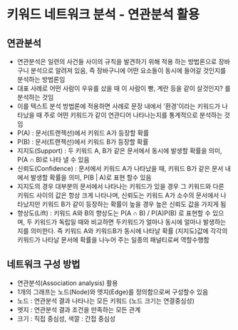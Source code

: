 # 키워드 네트워크 분석 - 연관분석 활용

## 연관분석
- 연관분석은 일련의 사건들 사이의 규칙을 발견하기 위해 적용 하는 방법론으로 장바구니 분석으로 알려져 있음, 즉 장바구니에 어떤 요소들이 동시에 들어갈 것인지를 분석하는 방법론임
- 대표 사례로 어떤 사람이 우유를 샀을 때 이 사람이 빵, 계란 등을 같이 살것인지? 를 분석하는 것임
- 이를 텍스트 분석 방법론에 적용하면 사례로 문장 내에서 '환경’이라는 키워드가 나타났을 때 주로 어떤 키워드가 같이 연관디어 나타나는지를 통계적으로 분석하는 것임
- P(A) : 문서(트랜젝선)에서 키워드 A가 등장할 확률 
- P(B) : 문서(트랜젝선)에서 키워드 B가 등장할 확률
- 지지도(Support) : 두 키워드 A, B가 같은 문서에서 동시에 발생할 확률을 의미, P(A ∩ B)로 나타 낼 수 있음
- 신뢰도(Confidence) : 문서에서 키워드 A가 나타났을 때, 키워드 B가 같은 문서 내에서 발생할 확률을 의미, P(B | A)로 표현 할수 있음
- 지지도의 경우 대부분의 문서에서 나타나는 키워드가 있을 경우 그 키워드와 다른 키워드 사이의 값은 항상 크게 나타나며, 신뢰도는 키워드 A가 소수의 문서에서 나타났지만 키워드 B가 같이 등장하는 확률이 높을 경우 높은 신뢰도 값을 가지게 됨
- 향상도(Lift) :  키워드 A와 B의 향상도는 P(A ∩ B) / P(A)P(B) 로 표현할 수 있으며, 두 키워드가 독립일 때와 비교하면 두키워드가 얼마나 동시에 얼마나 발생하는지를 의미한다. 즉 키워드 A와 키워드B가 동시에 나타날 확률 (지지도)값에 각각의 키워드가 나타날 문서에 확률을 나누어 주는 일종의 패널티로써 역할수행함 

## 네트워크 구성 방법
- 연관분석(Association analysis) 활용
- 1개의 그래프는 노드(Node)와 엣지(Edge)를 정의함으로써 구성할수 있음
- 노드 : 연관분석 결과 나타나는 모든 키워드 (노드 크기는 연결중심성)
- 엣지 : 연관분석 결과 조건을 만족하는 모든 관계  
- 크기 : 직접 중심성, 색깔 : 간접 중심성


